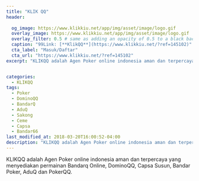 ```yaml
---
title: "KLIK QQ"
header:
  
  og_image: https://www.klikkiu.net/app/img/asset/image/logo.gif
  overlay_image: https://www.klikkiu.net/app/img/asset/image/logo.gif
  overlay_filter: 0.5 # same as adding an opacity of 0.5 to a black background
  caption: "99Link: [**KlikQQ**](https://www.klikkiu.net/?ref=145102)"
  cta_label: "Masuk/Daftar"
  cta_url: "https://www.klikkiu.net/?ref=145102"
excerpt: "KLIKQQ adalah Agen Poker online indonesia aman dan terpercaya yang menyediakan permainan Bandarq Online, DominoQQ, Capsa Susun, Bandar Poker, AduQ dan PokerQQ."


categories:
  - KLIKQQ
tags:
  - Poker
  - DominoQQ
  - BandarQ
  - AduQ
  - Sakong
  - Ceme
  - Capsa
  - Bandar66
last_modified_at: 2018-03-20T16:00:52-04:00
description: "KLIKQQ adalah Agen Poker online indonesia aman dan terpercaya yang menyediakan permainan Bandarq Online, DominoQQ, Capsa Susun, Bandar Poker, AduQ dan PokerQQ."
---
```

KLIKQQ adalah Agen Poker online indonesia aman dan terpercaya yang menyediakan permainan Bandarq Online, DominoQQ, Capsa Susun, Bandar Poker, AduQ dan PokerQQ.
